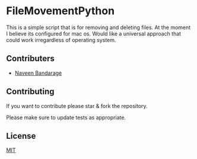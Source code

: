 # FileMovementPython

This is a simple script that is for removing and deleting files. At the moment I believe its configured for mac os. Would like a universal approach that could work irregardless of operating system. 


## Contributers
- [Naveen Bandarage](https://github.com/NaveenBandarage)


## Contributing
If you want to contribute please star & fork the repository.

Please make sure to update tests as appropriate.

## License
[MIT](https://choosealicense.com/licenses/mit/)
